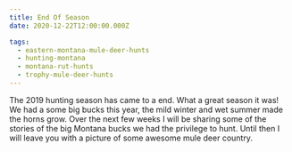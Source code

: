 ```yaml
---
title: End Of Season
date: 2020-12-22T12:00:00.000Z

tags:
  - eastern-montana-mule-deer-hunts
  - hunting-montana
  - montana-rut-hunts
  - trophy-mule-deer-hunts
---
```


The 2019 hunting season has came to a end. What a great season it was! We had a some big bucks this year, the mild winter and wet summer made the horns grow. Over the next few weeks I will be sharing some of the stories of the big Montana bucks we had the privilege to hunt. Until then I will leave you with a picture of some awesome mule deer country.
